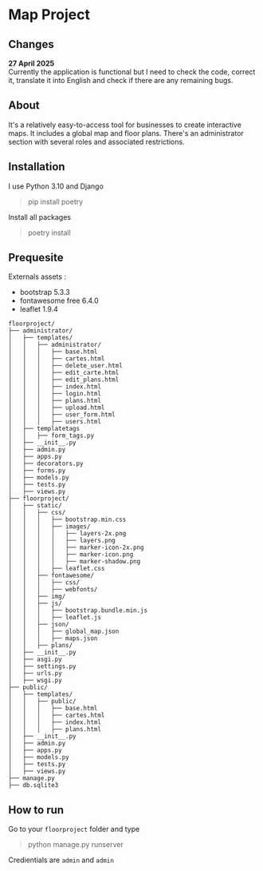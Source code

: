 # Map Project

## Changes

__27 April 2025__ <br>
Currently the application is functional but I need to check the code, correct it, translate it into English and check if there are any remaining bugs.

## About

It's a relatively easy-to-access tool for businesses to create interactive maps. It includes a global map and floor plans.
There's an administrator section with several roles and associated restrictions.

## Installation

I use Python 3.10 and Django

 > pip install poetry
 
Install all packages

> poetry install

## Prequesite

Externals assets :

 - bootstrap 5.3.3
 - fontawesome free 6.4.0
 - leaflet 1.9.4
 
 
```
floorproject/
├── administrator/
│   ├── templates/
│   │   ├── administrator/
│   │   │   ├── base.html
│   │   │   ├── cartes.html
│   │   │   ├── delete_user.html
│   │   │   ├── edit_carte.html
│   │   │   ├── edit_plans.html
│   │   │   ├── index.html
│   │   │   ├── login.html
│   │   │   ├── plans.html
│   │   │   ├── upload.html
│   │   │   ├── user_form.html
│   │   │   ├── users.html
│   ├── templatetags
│   │   ├── form_tags.py
│   ├── __init__.py
│   ├── admin.py
│   ├── apps.py
│   ├── decorators.py
│   ├── forms.py
│   ├── models.py
│   ├── tests.py
│   ├── views.py
├── floorproject/
│   ├── static/
│   │   ├── css/
│   │   │   ├── bootstrap.min.css
│   │   │   ├── images/
│   │   │   │   ├── layers-2x.png
│   │   │   │   ├── layers.png
│   │   │   │   ├── marker-icon-2x.png
│   │   │   │   ├── marker-icon.png
│   │   │   │   ├── marker-shadow.png
│   │   │   ├── leaflet.css
│   │   ├── fontawesome/
│   │   │   ├── css/
│   │   │   ├── webfonts/
│   │   ├── img/
│   │   ├── js/
│   │   │   ├── bootstrap.bundle.min.js
│   │   │   ├── leaflet.js
│   │   ├── json/
│   │   │   ├── global_map.json
│   │   │   ├── maps.json
│   │   ├── plans/
│   ├── __init__.py
│   ├── asgi.py
│   ├── settings.py
│   ├── urls.py
│   ├── wsgi.py
├── public/
│   ├── templates/
│   │   ├── public/
│   │   │   ├── base.html
│   │   │   ├── cartes.html
│   │   │   ├── index.html
│   │   │   ├── plans.html
│   ├── __init__.py
│   ├── admin.py
│   ├── apps.py
│   ├── models.py
│   ├── tests.py
│   ├── views.py
├── manage.py
├── db.sqlite3
```

## How to run

Go to your `floorproject` folder and type

> python manage.py runserver

Credientials are `admin` and `admin`

